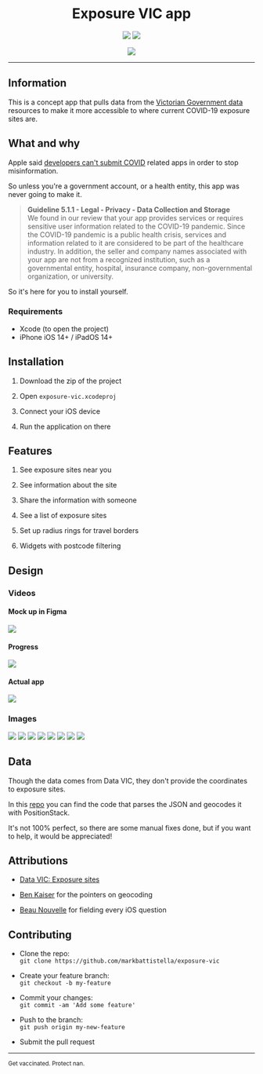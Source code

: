 <div align="center">

# Exposure VIC app

[![](https://img.shields.io/badge/%20-@markbattistella-blue?logo=paypal&style=for-the-badge)](https://www.paypal.me/markbattistella/6AUD) [![](https://img.shields.io/badge/%20-buymeacoffee-black?logo=buy-me-a-coffee&style=for-the-badge)](https://www.buymeacoffee.com/markbattistella)

![](.github/.data/hero.png)

</div>

---

## Information

This is a concept app that pulls data from the [Victorian Government data](https://discover.data.vic.gov.au/dataset/all-victorian-sars-cov-2-covid-19-current-exposure-sites) resources to make it more accessible to where current COVID-19 exposure sites are.

## What and why

Apple said [developers can't submit COVID](https://developer.apple.com/news/?id=03142020a) related apps in order to stop misinformation.

So unless you're a government account, or a health entity, this app was never going to make it.

> **Guideline 5.1.1 - Legal - Privacy - Data Collection and Storage**<br>We found in our review that your app provides services or requires sensitive user information related to the COVID-19 pandemic. Since the COVID-19 pandemic is a public health crisis, services and information related to it are considered to be part of the healthcare industry. In addition, the seller and company names associated with your app are not from a recognized institution, such as a governmental entity, hospital, insurance company, non-governmental organization, or university.

So it's here for you to install yourself.

### Requirements

- Xcode (to open the project)
- iPhone iOS 14+ / iPadOS 14+

## Installation

1. Download the zip of the project

1. Open `exposure-vic.xcodeproj`

1. Connect your iOS device

1. Run the application on there

## Features

1. See exposure sites near you

1. See information about the site

1. Share the information with someone

1. See a list of exposure sites

1. Set up radius rings for travel borders

1. Widgets with postcode filtering

## Design

### Videos

#### Mock up in Figma

![](.github/.data/concept.gif)

#### Progress

![](.github/.data/progress.gif)

#### Actual app

![](.github/.data/actual.gif)

### Images

<picture style="max-width:320px;">
<source srcset=".github/.data/screens/01-dark.png" media="(prefers-color-scheme: dark)">
<source srcset=".github/.data/screens/01-light.png" media="(prefers-color-scheme: light), (prefers-color-scheme: no-preference)">
<img id="screenshot" src=".github/.data/screens/01-light.png">
</picture>

<picture style="max-width:320px;">
<source srcset=".github/.data/screens/02-dark.png" media="(prefers-color-scheme: dark)">
<source srcset=".github/.data/screens/02-light.png" media="(prefers-color-scheme: light), (prefers-color-scheme: no-preference)">
<img id="screenshot" src=".github/.data/screens/02-light.png">
</picture>

<picture style="max-width:320px;">
<source srcset=".github/.data/screens/03-dark.png" media="(prefers-color-scheme: dark)">
<source srcset=".github/.data/screens/03-light.png" media="(prefers-color-scheme: light), (prefers-color-scheme: no-preference)">
<img id="screenshot" src=".github/.data/screens/03-light.png">
</picture>

<picture style="max-width:320px;">
<source srcset=".github/.data/screens/04-dark.png" media="(prefers-color-scheme: dark)">
<source srcset=".github/.data/screens/04-light.png" media="(prefers-color-scheme: light), (prefers-color-scheme: no-preference)">
<img id="screenshot" src=".github/.data/screens/04-light.png">
</picture>

<picture style="max-width:320px;">
<source srcset=".github/.data/screens/05-dark.png" media="(prefers-color-scheme: dark)">
<source srcset=".github/.data/screens/05-light.png" media="(prefers-color-scheme: light), (prefers-color-scheme: no-preference)">
<img id="screenshot" src=".github/.data/screens/05-light.png">
</picture>

<picture style="max-width:320px;">
<source srcset=".github/.data/screens/06-dark.png" media="(prefers-color-scheme: dark)">
<source srcset=".github/.data/screens/06-light.png" media="(prefers-color-scheme: light), (prefers-color-scheme: no-preference)">
<img id="screenshot" src=".github/.data/screens/06-light.png">
</picture>

<picture style="max-width:320px;">
<source srcset=".github/.data/screens/07-dark.png" media="(prefers-color-scheme: dark)">
<source srcset=".github/.data/screens/07-light.png" media="(prefers-color-scheme: light), (prefers-color-scheme: no-preference)">
<img id="screenshot" src=".github/.data/screens/07-light.png">
</picture>

<picture style="max-width:320px;">
<source srcset=".github/.data/screens/08-dark.png" media="(prefers-color-scheme: dark)">
<source srcset=".github/.data/screens/08-light.png" media="(prefers-color-scheme: light), (prefers-color-scheme: no-preference)">
<img id="screenshot" src=".github/.data/screens/08-light.png">
</picture>

## Data

Though the data comes from Data VIC, they don't provide the coordinates to exposure sites.

In this [repo](https://github.com/markbattistella/exposure-vic-api) you can find the code that parses the JSON and geocodes it with PositionStack.

It's not 100% perfect, so there are some manual fixes done, but if you want to help, it would be appreciated!

## Attributions

- [Data VIC: Exposure sites](https://discover.data.vic.gov.au/dataset/all-victorian-sars-cov-2-covid-19-current-exposure-sites/resource/afb52611-6061-4a2b-9110-74c920bede77)

- [Ben Kaiser](https://github.com/benkaiser/covid-vic-exposure-map) for the pointers on geocoding

- [Beau Nouvelle](https://github.com/BeauNouvelle/) for fielding every iOS question

## Contributing

- Clone the repo:<br>`git clone https://github.com/markbattistella/exposure-vic`

- Create your feature branch:<br>`git checkout -b my-feature`

- Commit your changes:<br>`git commit -am 'Add some feature'`

- Push to the branch:<br>`git push origin my-new-feature`

- Submit the pull request

---

<small>Get vaccinated. Protect nan.</small>
